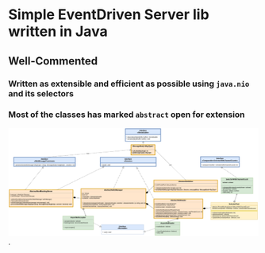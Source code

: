# Simple EventDriven Server lib written in Java
## Well-Commented
### Written as extensible and efficient as possible using `java.nio` and its selectors
### Most of the classes has marked `abstract` open for extension
![UML diagram](./Server%20Lib%20UML.drawio.png "UML diagram for library").